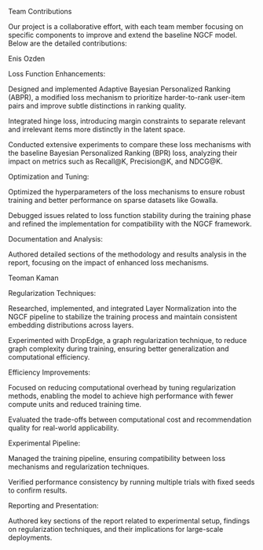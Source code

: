 Team Contributions

Our project is a collaborative effort, with each team member focusing on specific components to improve and extend the baseline NGCF model. Below are the detailed contributions:

Enis Ozden

Loss Function Enhancements:

Designed and implemented Adaptive Bayesian Personalized Ranking (ABPR), a modified loss mechanism to prioritize harder-to-rank user-item pairs and improve subtle distinctions in ranking quality.

Integrated hinge loss, introducing margin constraints to separate relevant and irrelevant items more distinctly in the latent space.

Conducted extensive experiments to compare these loss mechanisms with the baseline Bayesian Personalized Ranking (BPR) loss, analyzing their impact on metrics such as Recall@K, Precision@K, and NDCG@K.


Optimization and Tuning:

Optimized the hyperparameters of the loss mechanisms to ensure robust training and better performance on sparse datasets like Gowalla.

Debugged issues related to loss function stability during the training phase and refined the implementation for compatibility with the NGCF framework.


Documentation and Analysis:

Authored detailed sections of the methodology and results analysis in the report, focusing on the impact of enhanced loss mechanisms.



Teoman Kaman

Regularization Techniques:

Researched, implemented, and integrated Layer Normalization into the NGCF pipeline to stabilize the training process and maintain consistent embedding distributions across layers.

Experimented with DropEdge, a graph regularization technique, to reduce graph complexity during training, ensuring better generalization and computational efficiency.


Efficiency Improvements:

Focused on reducing computational overhead by tuning regularization methods, enabling the model to achieve high performance with fewer compute units and reduced training time.

Evaluated the trade-offs between computational cost and recommendation quality for real-world applicability.


Experimental Pipeline:

Managed the training pipeline, ensuring compatibility between loss mechanisms and regularization techniques.

Verified performance consistency by running multiple trials with fixed seeds to confirm results.


Reporting and Presentation:

Authored key sections of the report related to experimental setup, findings on regularization techniques, and their implications for large-scale deployments.
